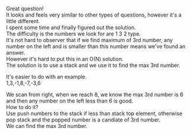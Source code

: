 Great question!\
It looks and feels very similar to other types of questions, however it's a little different.\
I spent some time and finally figured out the solution.\
The difficulty is the numbers we look for are 1 3 2 type.\
It's not hard to observer that if we find maximum of 3rd number, any number on the left and is smaller than this number means we've found an answer.\
However it's hard to put this in an O(N) solution.\
The solution is to use a stack and we use it to find the max 3rd number.

It's easier to do with an example.\
1,3,-1,8,-7,-3,6

We scan from right, when we reach 8, we know the max 3rd number is 6 and then any number on the left less than 6 is good.\
How to do it?\
Use push numbers to the stack if less than stack top element, otherwise pop stack and the popped number is a candiate of 3rd number.\
We can find the max 3rd number.
